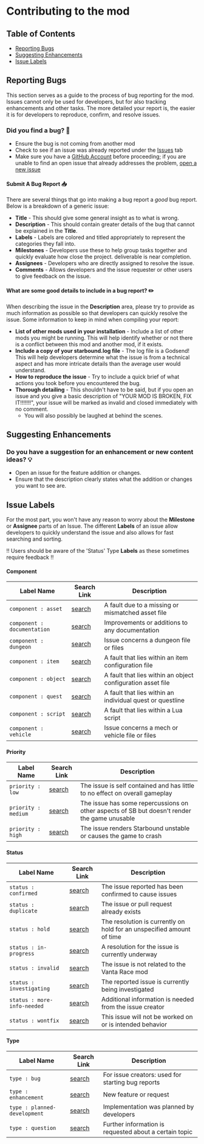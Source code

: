 # Contributing to the mod

Table of Contents
-----------------

* [Reporting Bugs](#reporting-bugs)
* [Suggesting Enhancements](#suggesting-enhancements)
* [Issue Labels](#issue-labels)

Reporting Bugs
--------------

This section serves as a guide to the process of bug reporting for the mod. Issues cannot only be used for developers, but for also tracking enhancements and other tasks. The more detailed your report is, the easier it is for developers to reproduce, confirm, and resolve issues.

### Did you find a bug? :bug:

* Ensure the bug is not coming from another mod
* Check to see if an issue was already reported under the [Issues](https://github.com/VantaSB/vanta-race/issues) tab
* Make sure you have a [GitHub Account](https://github.com/signup/free) before proceeding; if you are unable to find an open issue that already addresses the problem, [open a new issue](#submit-a-bug-report)

#### Submit A Bug Report :inbox_tray:

There are several things that go into making a bug report a *good* bug report. Below is a breakdown of a generic issue:

* **Title** - This should give some general insight as to what is wrong.
* **Description** - This should contain greater details of the bug that cannot be explained in the **Title**.
* **Labels** - Labels are colored and titled appropriately to represent the categories they fall into.
* **Milestones** - Developers use these to help group tasks together and quickly evaluate how close the project. deliverable is near completion.
* **Assignees** - Developers who are directly assigned to resolve the issue.
* **Comments** - Allows developers and the issue requester or other users to give feedback on the issue.

#### What are some good details to include in a bug report? :pencil2:

When describing the issue in the **Description** area, please try to provide as much information as possible so that developers can quickly resolve the issue. Some information to keep in mind when compiling your report:

* **List of other mods used in your installation** - Include a list of other mods you might be running. This will help identify whether or not there is a conflict between this mod and another mod, if it exists.
* **Include a copy of your starbound.log file** - The log file is a Godsend! This will help developers determine what the issue is from a technical aspect and has more intricate details than the average user would understand.
* **How to reproduce the issue** - Try to include a quick brief of what actions you took before you encountered the bug.
* **Thorough detailing** - This shouldn't have to be said, but if you open an issue and you give a basic description of "YOUR MOD IS BROKEN, FIX IT!!!!!!!", your issue will be marked as invalid and closed immediately with no comment.
  * You will also possibly be laughed at behind the scenes.

Suggesting Enhancements
-----------------------

### Do you have a suggestion for an enhancement or new content ideas? :bulb:

* Open an issue for the feature addition or changes.
* Ensure that the description clearly states what the addition or changes you want to see are.

Issue Labels
------------

For the most part, you won't have any reason to worry about the **Milestone** or **Assignee** parts of an Issue. The different **Labels** of an issue allow developers to quickly understand the issue and also allows for fast searching and sorting.

:bangbang: Users should be aware of the 'Status' Type **Labels** as these sometimes require feedback :bangbang:

#### Component

| Label Name | Search Link | Description |
| --- | --- | --- |
| `component : asset` | [search][search-vanta-race-label-component-asset] | A fault due to a missing or mismatched asset file |
| `component : documentation` | [search][search-vanta-race-label-component-documentation] | Improvements or additions to any documentation |
| `component : dungeon` | [search][search-vanta-race-label-component-dungeon] | Issue concerns a dungeon file or files |
| `component : item` | [search][search-vanta-race-label-component-item] | A fault that lies within an item configuration file |
| `component : object` | [search][search-vanta-race-label-component-object] | A fault that lies within an object configuration asset file |
| `component : quest` | [search][search-vanta-race-label-component-quest] | A fault that lies within an individual quest or questline |
| `component : script` | [search][search-vanta-race-label-component-script] | A fault that lies within a Lua script |
| `component : vehicle` | [search][search-vanta-race-label-component-vehicle] | Issue concerns a mech or vehicle file or files |

#### Priority
| Label Name | Search Link | Description |
| --- | --- | --- |
| `priority : low` | [search][search-vanta-race-label-priority-low] | The issue is self contained and has little to no effect on overall gameplay |
| `priority : medium` | [search][search-vanta-race-label-priority-medium] | The issue has some repercussions on other aspects of SB but doesn't render the game unusable |
| `priority : high` | [search][search-vanta-race-label-priority-high] | The issue renders Starbound unstable or causes the game to crash |

#### Status

| Label Name | Search Link | Description |
| --- | --- | --- |
| `status : confirmed` | [search][search-vanta-race-label-status-confirmed] | The issue reported has been confirmed to cause issues |
| `status : duplicate` | [search][search-vanta-race-label-status-duplicate] | The issue or pull request already exists |
| `status : hold` | [search][search-vanta-race-label-status-hold] | The resolution is currently on hold for an unspecified amount of time |
| `status : in-progress` | [search][search-vanta-race-label-status-in-progress] | A resolution for the issue is currently underway |
| `status : invalid` | [search][search-vanta-race-label-status-invalid] | The issue is not related to the Vanta Race mod |
| `status : investigating` | [search][search-vanta-race-label-status-investigating] | The reported issue is currently being investigated |
| `status : more-info-needed` | [search][search-vanta-race-label-status-more-info-needed] | Additional information is needed from the issue creator |
| `status : wontfix` | [search][search-vanta-race-label-status-wontfix] | This issue will not be worked on or is intended behavior |

#### Type
| Label Name | Search Link | Description |
| --- | --- | --- |
| `type : bug` | [search][search-vanta-race-label-type-bug] | For issue creators: used for starting bug reports |
| `type : enhancement` | [search][search-vanta-race-label-type-enhancement] | New feature or request |
| `type : planned-development` | [search][search-vanta-race-label-type-planned-development] | Implementation was planned by developers |
| `type : question` | [search][search-vanta-race-label-type-question] | Further information is requested about a certain topic |

[search-vanta-race-label-component-asset]: https://github.com/VantaSB/vanta-race/labels/component%20%3A%20asset
[search-vanta-race-label-component-documentation]: https://github.com/VantaSB/vanta-race/labels/component%20%3A%20documentation
[search-vanta-race-label-component-dungeon]: https://github.com/VantaSB/vanta-race/labels/component%20%3A%20dungeon
[search-vanta-race-label-component-item]: https://github.com/VantaSB/vanta-race/labels/component%20%3A%20item
[search-vanta-race-label-component-object]: https://github.com/VantaSB/vanta-race/labels/component%20%3A%20object
[search-vanta-race-label-component-quest]: https://github.com/VantaSB/vanta-race/labels/component%20%3A%20quest
[search-vanta-race-label-component-script]: https://github.com/VantaSB/vanta-race/labels/component%20%3A%20script
[search-vanta-race-label-component-vehicle]: https://github.com/VantaSB/vanta-race/labels/component%20%3A%20vehicle
[search-vanta-race-label-priority-low]: https://github.com/VantaSB/vanta-race/labels/priority%20%3A%20low
[search-vanta-race-label-priority-medium]: https://github.com/VantaSB/vanta-race/labels/priority%20%3A%20medium
[search-vanta-race-label-priority-high]: https://github.com/VantaSB/vanta-race/labels/priority%20%3A%20high
[search-vanta-race-label-status-confirmed]: https://github.com/VantaSB/vanta-race/labels/status%20%3A%20confirmed
[search-vanta-race-label-status-duplicate]: https://github.com/VantaSB/vanta-race/labels/status%20%3A%20duplicate
[search-vanta-race-label-status-hold]: https://github.com/VantaSB/vanta-race/labels/status%20%3A%20hold
[search-vanta-race-label-status-invalid]: https://github.com/VantaSB/vanta-race/labels/status%20%3A%20invalid
[search-vanta-race-label-status-investigating]: https://github.com/VantaSB/vanta-race/labels/status%20%3A%20investigating
[search-vanta-race-label-status-in-progress]: https://github.com/VantaSB/vanta-race/labels/status%20%3A%20in-progress
[search-vanta-race-label-status-more-info-needed]: https://github.com/VantaSB/vanta-race/labels/status%20%3A%20more-info-needed
[search-vanta-race-label-status-wontfix]: https://github.com/VantaSB/vanta-race/labels/status%20%3A%20wontfix
[search-vanta-race-label-type-bug]: https://github.com/VantaSB/vanta-race/labels/type%20%3A%20bug
[search-vanta-race-label-type-enhancement]: https://github.com/VantaSB/vanta-race/labels/type%20%3A%20enhancement
[search-vanta-race-label-type-planned-development]: https://github.com/VantaSB/vanta-race/labels/type%20%3A%20planned-development
[search-vanta-race-label-type-question]: https://github.com/VantaSB/vanta-race/labels/type%20%3A%20question
